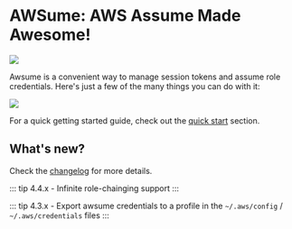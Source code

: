 # AWSume: AWS Assume Made Awesome!

<img src="./cover.png" style="display: block; margin: 0 auto;" />

Awsume is a convenient way to manage session tokens and assume role credentials. Here's just a few of the many things you can do with it:

<img src="./demo.gif" style="display: block; margin: 0 auto;" />

For a quick getting started guide, check out the [quick start](./general/quickstart.md) section.

## What's new?

Check the [changelog](./changelog) for more details.

::: tip
4.4.x - Infinite role-chainging support
:::

::: tip
4.3.x - Export awsume credentials to a profile in the `~/.aws/config` / `~/.aws/credentials` files
:::
